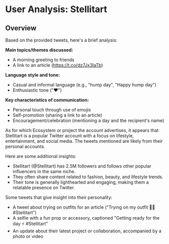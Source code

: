 # User Analysis: Stellitart

## Overview

Based on the provided tweets, here's a brief analysis:

**Main topics/themes discussed:**

* A morning greeting to friends
* A link to an article (https://t.co/dz7Jx3IaTb)

**Language style and tone:**

* Casual and informal language (e.g., "hump day", "Happy hump day")
* Enthusiastic tone ("❤️")

**Key characteristics of communication:**

* Personal touch through use of emojis
* Self-promotion (sharing a link to an article)
* Encouragement/celebration (mentioning a day and the recipient's name)

As for which Ecosystem or project the account advertises, it appears that Stellitart is a popular Twitter account with a focus on lifestyle, entertainment, and social media. The tweets mentioned are likely from their personal accounts.

Here are some additional insights:

* Stellitart (@Stellitart) has 2.5M followers and follows other popular influencers in the same niche.
* They often share content related to fashion, beauty, and lifestyle trends.
* Their tone is generally lighthearted and engaging, making them a relatable presence on Twitter.

Some tweets that give insight into their personality:

* A tweet about trying on outfits for an article ("Trying on my outfit 🤘💃 #Stellitart")
* A selfie with a fun prop or accessory, captioned "Getting ready for the day ⚡️ #Stellitart"
* An update about their latest project or collaboration, accompanied by a photo or video